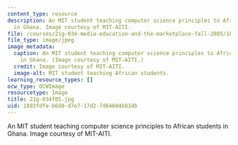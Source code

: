 ```yaml
---
content_type: resource
description: An MIT student teaching computer science principles to African students
  in Ghana. Image courtesy of MIT-AITI.
file: /courses/21g-034-media-education-and-the-marketplace-fall-2005/1893fdfeb6d8d7e717d27d64604b81db_21g-034f05.jpg
file_type: image/jpeg
image_metadata:
  caption: An MIT student teaching computer science principles to African students
    in Ghana. (Image courtesy of MIT-AITI.)
  credit: Image courtesy of MIT-AITI.
  image-alt: MIT student teaching African students.
learning_resource_types: []
ocw_type: OCWImage
resourcetype: Image
title: 21g-034f05.jpg
uid: 1893fdfe-b6d8-d7e7-17d2-7d64604b81db
---
```

An MIT student teaching computer science principles to African students in Ghana. Image courtesy of MIT-AITI.

